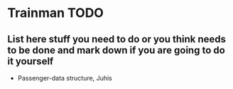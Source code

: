 Trainman TODO
===

List here stuff you need to do or you think needs to be done and mark down if you are going to do it yourself
--

* Passenger-data structure, Juhis
